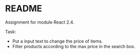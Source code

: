# README

Assignment for module React 2.4.

Task:

  - Put a input text to change the price of items.
  - Filter products according to the max price in the search box.
